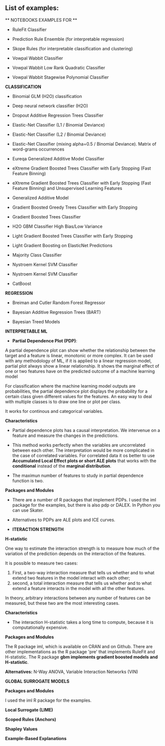 

## List of examples:

** NOTEBOOKS EXAMPLES FOR **

* RuleFit Classifier

* Prediction Rule Ensemble (for interpretable regression)

* Skope Rules (for interpretable classification and clustering)

* Vowpal Wabbit Classifier

* Vowpal Wabbit Low Rank Quadratic Classifier

* Vowpal Wabbit Stagewise Polynomial Classifier

**CLASSIFICATION**

* Binomial GLM (H2O) classification

* Deep neural network classifier (H2O)

* Dropout Additive Regression Trees Classifier

* Elastic-Net Classifier (L1 / Binomial Deviance)

* Elastic-Net Classifier (L2 / Binomial Deviance)

* Elastic-Net Classifier (mixing alpha=0.5 / Binomial Deviance). Matrix of word-grams occurrences 

* Eureqa Generalized Additive Model Classifier 

* eXtreme Gradient Boosted Trees Classifier with Early Stopping (Fast Feature Binning)

* eXtreme Gradient Boosted Trees Classifier with Early Stopping (Fast Feature Binning) and Unsupervised Learning Features

* Generalized Additive Model

* Gradient Boosted Greedy Trees Classifier with Early Stopping

* Gradient Boosted Trees Classifier

*  H2O GBM Classifier High Bias/Low Variance

* Light Gradient Boosted Trees Classifier with Early Stopping

* Light Gradient Boosting on ElasticNet Predictions

* Majority Class Classifier

* Nystroem Kernel SVM Classifier

* Nystroem Kernel SVM Classifier


* CatBoost


**REGRESSION**

* Breiman and Cutler Random Forest Regressor

* Bayesian Additive Regression Trees (BART) 

* Bayesian Treed Models

**INTERPRETABLE ML**

*  **Partial Dependence Plot (PDP)**: 

A partial dependence plot can show whether the relationship between the target and a feature is linear, monotonic or more complex. It can be used with any methodology of ML, if it is applied to a linear regression model, partial plot always show a linear relationship. It shows the marginal effect of one or two features have on the predicted outcome of a machine learning model

For classification where the machine learning model outputs are probabilities, the partial dependence plot displays the probability for a certain class given different values for the features. An easy way to deal with multiple classes is to draw one line or plot per class.

It works for continous and categorical variables.

**Characteristics**

* Partial dependence plots has a causal interpretation. We intervenue on a feature and measure the changes in the predictions.

* This method works perfectly when the variables are uncorrelated between each other. The interpretation would be more complicated in the case of correlated variables. For correlated data it os better to use **Accumulated Local Effect plots or short ALE plots** that works with the **conditional** instead of the **marginal distribution**.

* The maximun number of features to study in partial dependence function is two.


**Packages and Modules**

* There are a number of R packages that implement PDPs. I used the iml package for the examples, but there is also pdp or DALEX. In Python you can use Skater.

* Alternatives to PDPs are ALE plots and ICE curves.


* **ITERACTION STRENGTH**

**H-statistic**

One way to estimate the interaction strength is to measure how much of the variation of the prediction depends on the interaction of the features.

It is possible to measure two cases:

1. First, a two-way interaction measure that tells us whether and to what extend two features in the model interact with each other; 
2. second, a total interaction measure that tells us whether and to what extend a feature interacts in the model with all the other features.

In theory, arbitrary interactions between any number of features can be measured, but these two are the most interesting cases.

**Characteristics**

* The interaction H-statistic takes a long time to compute, because it is computationally expensive.

**Packages and Modules**

The R package iml, which is available on CRAN and on Github. There are other implementations as the R package 'pre' that implements RuleFit and H-statistic. The R package **gbm implements gradient boosted models and H-statistic**.


**Alternatives:** N-Way ANOVA, Variable Interaction Networks (VIN) 

**GLOBAL SURROGATE MODELS**

**Packages and Modules**

I used the iml R package for the examples.

**Local Surrogate (LIME)**

**Scoped Rules (Anchors)**

**Shapley Values**

**Example-Based Explanations**
